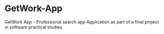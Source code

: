 # GetWork-App
GetWork App - Professional search app Application as part of a final project in software practical studies
